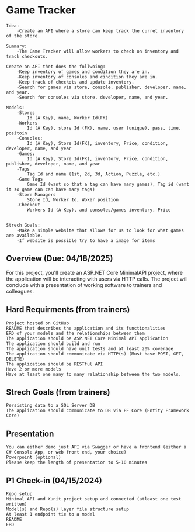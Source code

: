 # Game Tracker

    Idea:
        -Create an API where a store can keep track the curret inventory of the store.

    Summary:
        -The Game Tracker will allow workers to check on inventory and track checkouts.

    Create an API thet does the follwoing:
        -Keep inventory of games and condition they are in.
        -Keep inventory of consoles and cindition they are in.
        -Keep track of checkots and update inventory.
        -Search for games via store, console, publisher, developer, name, and year.
        -Search for consoles via store, developer, name, and year.

    Models: 
        -Stores
            Id (A Key), name, Worker Id(FK)
        -Workers
            Id (A Key), store Id (FK), name, user (unique), pass, time, positoin
        -Consoles:
            Id (A Key), Store Id(FK), inventory, Price, condition, developer, name, and year
        -Games:
            Id (A Key), Store Id(FK), inventory, Price, condition, publisher, developer, name, and year
        -Tags
            Tag Id and name (1st, 2d, 3d, Action, Puzzle, etc.)
        -Game Tags
            Game Id (want so that a tag can have many games), Tag id (want it so game can can have many tags)
        -Store Managers
            Store Id, Worker Id, Woker position
        -Checkout
            Workers Id (A Key), and consoles/games inventory, Price
        

    Strech Goals:
        -Make a simple website that allows for us to look for what games are available.
        -If website is possible try to have a image for items

## Overview (Due: 04/18/2025)

For this project, you'll create an ASP.NET Core MinimalAPI project, where the application will be interacting with users via HTTP calls. The project will conclude with a presentation of working software to trainers and colleagues.

## Hard Requirments (from trainers)

    Project hosted on GitHub
    README that describes the application and its functionalities
    ERD of your models and the relationships between them
    The application should be ASP.NET Core Minimal API application
    The application should build and run
    The application should have unit tests and at least 20% coverage
    The application should communicate via HTTP(s) (Must have POST, GET, DELETE)
    The application should be RESTful API
    Have 2 or more models
    Have at least one many to many relationship between the two models.

## Strech Goals (from trainers)

    Persisting data to a SQL Server DB
    The application should communicate to DB via EF Core (Entity Framework Core)

## Presentation

    You can either demo just API via Swagger or have a frontend (either a C# Console App, or web front end, your choice)
    Powerpoint (optional)
    Please keep the length of presentation to 5-10 minutes

## P1 Check-in (04/15/2024)

    Repo setup
    Minimal API and Xunit project setup and connected (atleast one test written)
    Model(s) and Repo(s) layer file structure setup
    At least 1 endpoint tie to a model
    README
    ERD
